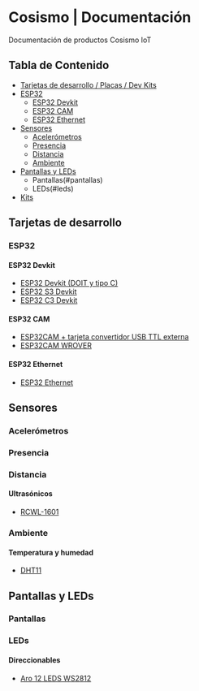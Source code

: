 Cosismo | Documentación 
=============

Documentación de productos Cosismo IoT

## Tabla de Contenido
- [Tarjetas de desarrollo / Placas / Dev Kits](#tarjetas-de-desarrollo)
- [ESP32](#esp32)
  - [ESP32 Devkit](#esp32-devkit)
  - [ESP32 CAM](#esp32-cam)
  - [ESP32 Ethernet](#esp32-ethernet)
- [Sensores](#sensores)
  - [Acelerómetros](#acelerómetros)
  - [Presencia](#presencia)
  - [Distancia](#distancia)
  - [Ambiente](#ambiente) 
- [Pantallas y LEDs](#pantallas-y-leds)
  - Pantallas(#pantallas)
  - LEDs(#leds)
- [Kits](#kits)


## Tarjetas de desarrollo
### ESP32
#### ESP32 Devkit
* [ESP32 Devkit  (DOIT y tipo C)](https://cosismo.github.io/docs/)
* [ESP32 S3 Devkit](https://cosismo.github.io/docs/)
* [ESP32 C3 Devkit](https://cosismo.github.io/docs/) 
#### ESP32 CAM
* [ESP32CAM + tarjeta convertidor USB TTL externa](https://cosismo.github.io/docs/)
* [ESP32CAM WROVER](https://cosismo.github.io/docs/)
#### ESP32 Ethernet
* [ESP32 Ethernet](https://cosismo.github.io/docs/)

## Sensores
### Acelerómetros

### Presencia

### Distancia
#### Ultrasónicos
* [RCWL-1601](https://cosismo.github.io/docs/)
### Ambiente
#### Temperatura y humedad
* [DHT11](https://cosismo.github.io/docs/)

## Pantallas y LEDs
### Pantallas
### LEDs
#### Direccionables
* [Aro 12 LEDS WS2812](https://cosismo.github.io/docs/)


